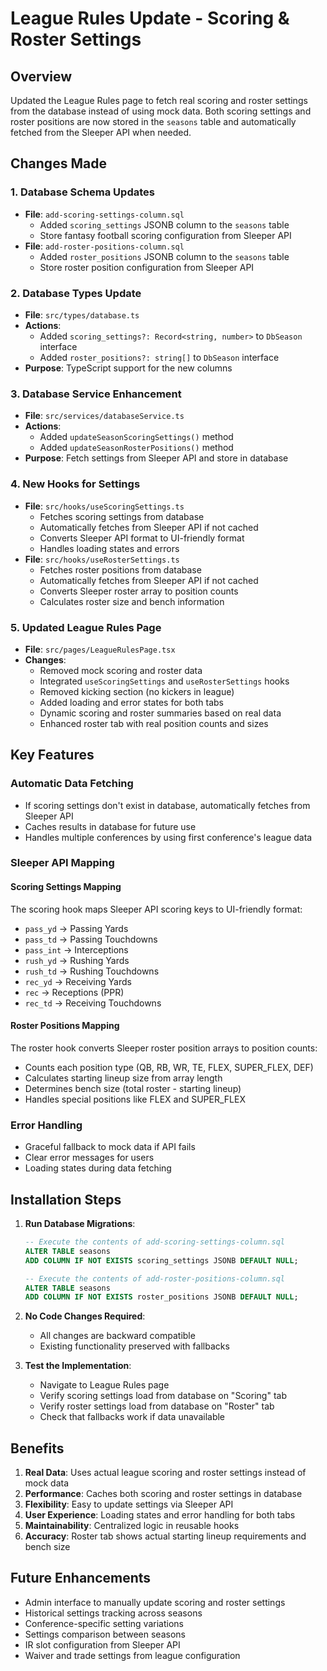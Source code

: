 # League Rules Update - Scoring & Roster Settings

## Overview
Updated the League Rules page to fetch real scoring and roster settings from the database instead of using mock data. Both scoring settings and roster positions are now stored in the `seasons` table and automatically fetched from the Sleeper API when needed.

## Changes Made

### 1. Database Schema Updates
- **File**: `add-scoring-settings-column.sql`
  - Added `scoring_settings` JSONB column to the `seasons` table
  - Store fantasy football scoring configuration from Sleeper API
- **File**: `add-roster-positions-column.sql`
  - Added `roster_positions` JSONB column to the `seasons` table
  - Store roster position configuration from Sleeper API

### 2. Database Types Update
- **File**: `src/types/database.ts`
- **Actions**:
  - Added `scoring_settings?: Record<string, number>` to `DbSeason` interface
  - Added `roster_positions?: string[]` to `DbSeason` interface
- **Purpose**: TypeScript support for the new columns

### 3. Database Service Enhancement
- **File**: `src/services/databaseService.ts`
- **Actions**:
  - Added `updateSeasonScoringSettings()` method
  - Added `updateSeasonRosterPositions()` method
- **Purpose**: Fetch settings from Sleeper API and store in database

### 4. New Hooks for Settings
- **File**: `src/hooks/useScoringSettings.ts`
  - Fetches scoring settings from database
  - Automatically fetches from Sleeper API if not cached
  - Converts Sleeper API format to UI-friendly format
  - Handles loading states and errors
- **File**: `src/hooks/useRosterSettings.ts`
  - Fetches roster positions from database
  - Automatically fetches from Sleeper API if not cached
  - Converts Sleeper roster array to position counts
  - Calculates roster size and bench information

### 5. Updated League Rules Page
- **File**: `src/pages/LeagueRulesPage.tsx`
- **Changes**:
  - Removed mock scoring and roster data
  - Integrated `useScoringSettings` and `useRosterSettings` hooks
  - Removed kicking section (no kickers in league)
  - Added loading and error states for both tabs
  - Dynamic scoring and roster summaries based on real data
  - Enhanced roster tab with real position counts and sizes

## Key Features

### Automatic Data Fetching
- If scoring settings don't exist in database, automatically fetches from Sleeper API
- Caches results in database for future use
- Handles multiple conferences by using first conference's league data

### Sleeper API Mapping

#### Scoring Settings Mapping
The scoring hook maps Sleeper API scoring keys to UI-friendly format:
- `pass_yd` → Passing Yards
- `pass_td` → Passing Touchdowns  
- `pass_int` → Interceptions
- `rush_yd` → Rushing Yards
- `rush_td` → Rushing Touchdowns
- `rec_yd` → Receiving Yards
- `rec` → Receptions (PPR)
- `rec_td` → Receiving Touchdowns

#### Roster Positions Mapping
The roster hook converts Sleeper roster position arrays to position counts:
- Counts each position type (QB, RB, WR, TE, FLEX, SUPER_FLEX, DEF)
- Calculates starting lineup size from array length
- Determines bench size (total roster - starting lineup)
- Handles special positions like FLEX and SUPER_FLEX

### Error Handling
- Graceful fallback to mock data if API fails
- Clear error messages for users
- Loading states during data fetching

## Installation Steps

1. **Run Database Migrations**:
   ```sql
   -- Execute the contents of add-scoring-settings-column.sql
   ALTER TABLE seasons 
   ADD COLUMN IF NOT EXISTS scoring_settings JSONB DEFAULT NULL;
   
   -- Execute the contents of add-roster-positions-column.sql
   ALTER TABLE seasons 
   ADD COLUMN IF NOT EXISTS roster_positions JSONB DEFAULT NULL;
   ```

2. **No Code Changes Required**:
   - All changes are backward compatible
   - Existing functionality preserved with fallbacks

3. **Test the Implementation**:
   - Navigate to League Rules page
   - Verify scoring settings load from database on "Scoring" tab
   - Verify roster settings load from database on "Roster" tab
   - Check that fallbacks work if data unavailable

## Benefits

1. **Real Data**: Uses actual league scoring and roster settings instead of mock data
2. **Performance**: Caches both scoring and roster settings in database
3. **Flexibility**: Easy to update settings via Sleeper API
4. **User Experience**: Loading states and error handling for both tabs
5. **Maintainability**: Centralized logic in reusable hooks
6. **Accuracy**: Roster tab shows actual starting lineup requirements and bench size

## Future Enhancements

- Admin interface to manually update scoring and roster settings
- Historical settings tracking across seasons
- Conference-specific setting variations
- Settings comparison between seasons
- IR slot configuration from Sleeper API
- Waiver and trade settings from league configuration